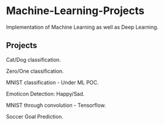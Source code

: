 # Machine-Learning-Projects
Implementation of Machine Learning as well as Deep Learning.

## Projects
Cat/Dog classification.

Zero/One classification.

MNIST classification - Under ML POC.

Emoticon Detection: Happy/Sad.

MNIST through convolution - Tensorflow.

Soccer Goal Prediction.
